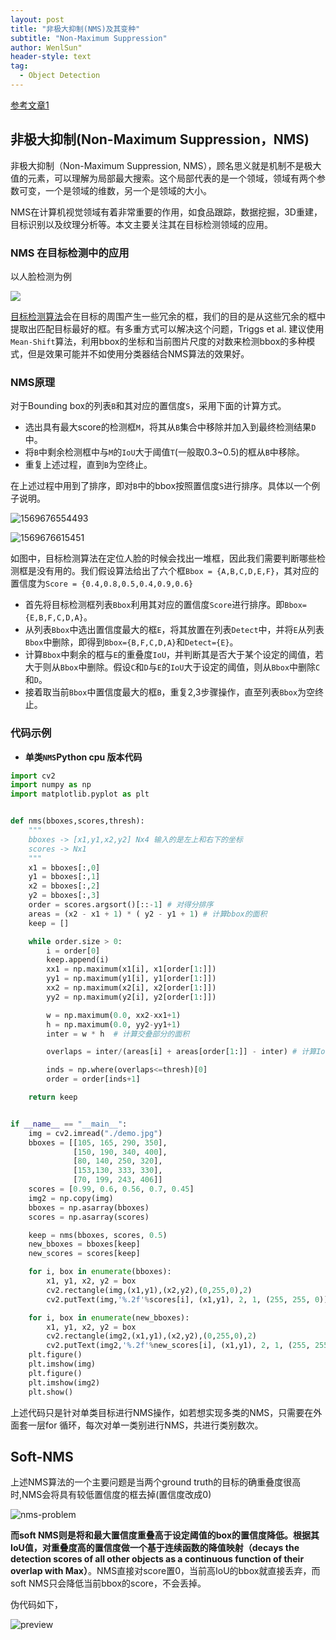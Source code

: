 ```yaml
---
layout: post
title: "非极大抑制(NMS)及其变种"
subtitle: "Non-Maximum Suppression"
author: WenlSun"
header-style: text
tag:
  - Object Detection
---
```


[参考文章1](https://www.cnblogs.com/makefile/p/nms.html)

## 非极大抑制(Non-Maximum Suppression，NMS)

非极大抑制（Non-Maximum Suppression, NMS），顾名思义就是机制不是极大值的元素，可以理解为局部最大搜索。这个局部代表的是一个领域，领域有两个参数可变，一个是领域的维数，另一个是领域的大小。

NMS在计算机视觉领域有着非常重要的作用，如食品跟踪，数据挖掘，3D重建，目标识别以及纹理分析等。本文主要关注其在目标检测领域的应用。



### NMS 在目标检测中的应用

以人脸检测为例

![](/img/nms/demo.jpg)

[目标检测算法]()会在目标的周围产生一些冗余的框，我们的目的是从这些冗余的框中提取出匹配目标最好的框。有多重方式可以解决这个问题，Triggs et al. 建议使用`Mean-Shift`算法，利用bbox的坐标和当前图片尺度的对数来检测bbox的多种模式，但是效果可能并不如使用分类器结合NMS算法的效果好。

### NMS原理

对于Bounding box的列表`B`和其对应的置信度`S`，采用下面的计算方式。

+ 选出具有最大score的检测框`M`，将其从`B`集合中移除并加入到最终检测结果`D`中。
+ 将`B`中剩余检测框中与`M`的`IoU`大于阈值`T`(一般取0.3~0.5)的框从`B`中移除。
+ 重复上述过程，直到`B`为空终止。

在上述过程中用到了排序，即对`B`中的bbox按照置信度`S`进行排序。具体以一个例子说明。

![1569676554493](/img/nms/img1.png)

![1569676615451](/img/nms/img2.png)

如图中，目标检测算法在定位人脸的时候会找出一堆框，因此我们需要判断哪些检测框是没有用的。我们假设算法给出了六个框`Bbox = {A,B,C,D,E,F}`，其对应的置信度为`Score = {0.4,0.8,0.5,0.4,0.9,0.6}`

+ 首先将目标检测框列表`Bbox`利用其对应的置信度`Score`进行排序。即`Bbox={E,B,F,C,D,A}`。
+ 从列表`Bbox`中选出置信度最大的框`E`，将其放置在列表`Detect`中，并将`E`从列表`Bbox`中删除，即得到`Bbox={B,F,C,D,A}`和`Detect={E}`。
+  计算`Bbox`中剩余的框与`E`的重叠度`IoU`，并判断其是否大于某个设定的阈值，若大于则从`Bbox`中删除。假设`C`和`D`与`E`的`IoU`大于设定的阈值，则从`Bbox`中删除`C`和`D`。
+ 接着取当前`Bbox`中置信度最大的框`B`，重复2,3步骤操作，直至列表`Bbox`为空终止。

### 代码示例

+ **单类`NMS`Python cpu 版本代码** 

```python
import cv2
import numpy as np
import matplotlib.pyplot as plt


def nms(bboxes,scores,thresh):
    """
    bboxes -> [x1,y1,x2,y2] Nx4 输入的是左上和右下的坐标
    scores -> Nx1
    """
    x1 = bboxes[:,0]
    y1 = bboxes[:,1]
    x2 = bboxes[:,2]
    y2 = bboxes[:,3]
    order = scores.argsort()[::-1] # 对得分排序
    areas = (x2 - x1 + 1) * ( y2 - y1 + 1) # 计算bbox的面积
    keep = []

    while order.size > 0:
        i = order[0]
        keep.append(i)
        xx1 = np.maximum(x1[i], x1[order[1:]])
        yy1 = np.maximum(y1[i], y1[order[1:]])
        xx2 = np.maximum(x2[i], x2[order[1:]])
        yy2 = np.maximum(y2[i], y2[order[1:]])

        w = np.maximum(0.0, xx2-xx1+1)
        h = np.maximum(0.0, yy2-yy1+1)
        inter = w * h  # 计算交叠部分的面积

        overlaps = inter/(areas[i] + areas[order[1:]] - inter) # 计算IoU

        inds = np.where(overlaps<=thresh)[0]
        order = order[inds+1]

    return keep


if __name__ == "__main__":
    img = cv2.imread("./demo.jpg")
    bboxes = [[105, 165, 290, 350],
              [150, 190, 340, 400],
              [80, 140, 250, 320],
              [153,130, 333, 330],
              [70, 199, 243, 406]]
    scores = [0.99, 0.6, 0.56, 0.7, 0.45]
    img2 = np.copy(img)
    bboxes = np.asarray(bboxes)
    scores = np.asarray(scores)

    keep = nms(bboxes, scores, 0.5)
    new_bboxes = bboxes[keep]
    new_scores = scores[keep]

    for i, box in enumerate(bboxes):
        x1, y1, x2, y2 = box
        cv2.rectangle(img,(x1,y1),(x2,y2),(0,255,0),2)
        cv2.putText(img,'%.2f'%scores[i], (x1,y1), 2, 1, (255, 255, 0))

    for i, box in enumerate(new_bboxes):
        x1, y1, x2, y2 = box
        cv2.rectangle(img2,(x1,y1),(x2,y2),(0,255,0),2)
        cv2.putText(img2,'%.2f'%new_scores[i], (x1,y1), 2, 1, (255, 255, 0))
    plt.figure()
    plt.imshow(img)
    plt.figure()
    plt.imshow(img2)
    plt.show()
```

上述代码只是针对单类目标进行NMS操作，如若想实现多类的NMS，只需要在外面套一层for 循环，每次对单一类别进行NMS，共进行类别数次。



## Soft-NMS

上述NMS算法的一个主要问题是当两个ground truth的目标的确重叠度很高时,NMS会将具有较低置信度的框去掉(置信度改成0)

![nms-problem](/img/nms/img4.png)

**而soft NMS则是将和最大置信度重叠高于设定阈值的box的置信度降低。根据其IoU值，对重叠度高的置信度做一个基于连续函数的降值映射（decays the detection scores of all other objects as a continuous function of their overlap with Max）**。NMS直接对score置0，当前高IoU的bbox就直接丢弃，而soft NMS只会降低当前bbox的score，不会丢掉。

伪代码如下，

![preview](F:\Projects\wenliangsun.github.io\img\nms\img3.jpg)


